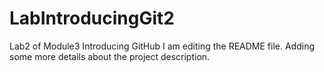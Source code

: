 # LabIntroducingGit2
Lab2  of Module3 Introducing GitHub 
I am editing the README file. Adding some more details about the project description.
